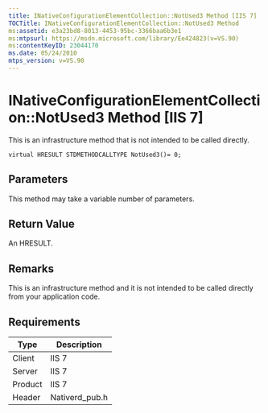 ```yaml
---
title: INativeConfigurationElementCollection::NotUsed3 Method [IIS 7]
TOCTitle: INativeConfigurationElementCollection::NotUsed3 Method
ms:assetid: e3a23bd8-8013-4453-95bc-3366baa6b3e1
ms:mtpsurl: https://msdn.microsoft.com/library/Ee424823(v=VS.90)
ms:contentKeyID: 23044170
ms.date: 05/24/2010
mtps_version: v=VS.90
---
```


# INativeConfigurationElementCollection::NotUsed3 Method \[IIS 7\]

This is an infrastructure method that is not intended to be called directly.

    virtual HRESULT STDMETHODCALLTYPE NotUsed3()= 0;

## Parameters

This method may take a variable number of parameters.

## Return Value

An HRESULT.

## Remarks

This is an infrastructure method and it is not intended to be called directly from your application code.

## Requirements

| Type | Description |
| --- | --- |
| Client | IIS 7 |
| Server | IIS 7 |
| Product | IIS 7 |
| Header | Nativerd_pub.h |
